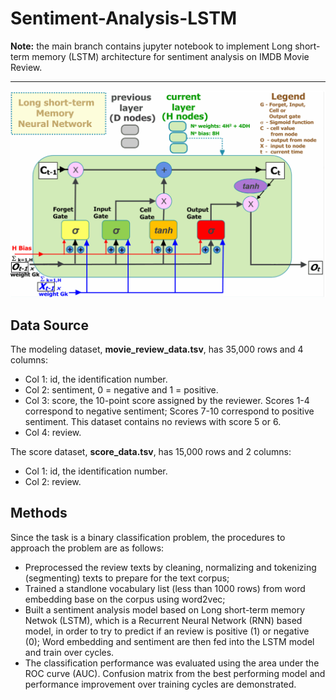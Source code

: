 # Sentiment-Analysis-LSTM

**Note:** the main branch contains jupyter notebook to implement Long short-term memory (LSTM) architecture for sentiment analysis on IMDB Movie Review.

***

<img src="https://github.com/zixi-liu/Sentiment-Analysis-LSTM/blob/main/img/LSTM-Backbone.png" alt="LSTM"/>

 <br />
  
## Data Source

The modeling dataset, **movie_review_data.tsv**, has 35,000 rows and 4 columns:
- Col 1: id, the identification number.
- Col 2: sentiment, 0 = negative and 1 = positive.
- Col 3: score, the 10-point score assigned by the reviewer. Scores 1-4 correspond to negative sentiment; Scores 7-10 correspond to positive sentiment. This dataset contains
no reviews with score 5 or 6.
- Col 4: review.

The score dataset, **score_data.tsv**, has 15,000 rows and 2 columns:
- Col 1: id, the identification number.
- Col 2: review.

## Methods

Since the task is a binary classification problem, the procedures to approach the problem are as follows:

- Preprocessed the review texts by cleaning, normalizing and tokenizing (segmenting) texts to prepare for the text corpus;
- Trained a standlone vocabulary list (less than 1000 rows) from word embedding base on the corpus using word2vec;
- Built a sentiment analysis model based on Long short-term memory Netwok (LSTM), which is a Recurrent Neural Network (RNN) based model, in order to try to predict if an review is positive (1) or negative (0); Word embedding and sentiment are then fed into the LSTM model and train over cycles.
- The classification performance was evaluated using the area under the ROC curve (AUC). Confusion matrix from the best performing model and performance improvement over training cycles are demonstrated.
